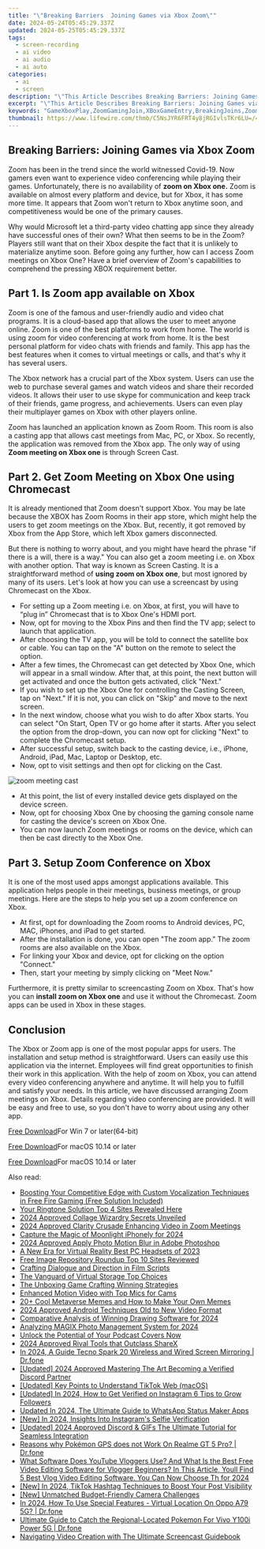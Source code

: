```yaml
---
title: "\"Breaking Barriers  Joining Games via Xbox Zoom\""
date: 2024-05-24T05:45:29.337Z
updated: 2024-05-25T05:45:29.337Z
tags: 
  - screen-recording
  - ai video
  - ai audio
  - ai auto
categories: 
  - ai
  - screen
description: "\"This Article Describes Breaking Barriers: Joining Games via Xbox Zoom\""
excerpt: "\"This Article Describes Breaking Barriers: Joining Games via Xbox Zoom\""
keywords: "GameXboxPlay,ZoomGamingJoin,XBoxGameEntry,BreakingJoins,ZoomGameAccess,CrossBarrierXbox,JoinZoomGaming"
thumbnail: https://www.lifewire.com/thmb/C5NsJYR6FRT4y8jRGIvlsTKr6LU=/400x300/filters:no_upscale():max_bytes(150000):strip_icc():format(webp)/santahatcomputer-5ba0332646e0fb0050e7ae93.jpg
---
```


## Breaking Barriers: Joining Games via Xbox Zoom

Zoom has been in the trend since the world witnessed Covid-19\. Now gamers even want to experience video conferencing while playing their games. Unfortunately, there is no availability of **zoom on Xbox one.** Zoom is available on almost every platform and device, but for Xbox, it has some more time. It appears that Zoom won't return to Xbox anytime soon, and competitiveness would be one of the primary causes.

Why would Microsoft let a third-party video chatting app since they already have successful ones of their own? What then seems to be in the Zoom? Players still want that on their Xbox despite the fact that it is unlikely to materialize anytime soon. Before going any further, how can I access Zoom meetings on Xbox One? Have a brief overview of Zoom's capabilities to comprehend the pressing XBOX requirement better.

## Part 1\. Is Zoom app available on Xbox

Zoom is one of the famous and user-friendly audio and video chat programs. It is a cloud-based app that allows the user to meet anyone online. Zoom is one of the best platforms to work from home. The world is using zoom for video conferencing at work from home. It is the best personal platform for video chats with friends and family. This app has the best features when it comes to virtual meetings or calls, and that's why it has several users.

The Xbox network has a crucial part of the Xbox system. Users can use the web to purchase several games and watch videos and share their recorded videos. It allows their user to use skype for communication and keep track of their friends, game progress, and achievements. Users can even play their multiplayer games on Xbox with other players online.

Zoom has launched an application known as Zoom Room. This room is also a casting app that allows cast meetings from Mac, PC, or Xbox. So recently, the application was removed from the Xbox app. The only way of using **Zoom meeting on Xbox one** is through Screen Cast.

## Part 2\. Get Zoom Meeting on Xbox One using Chromecast

It is already mentioned that Zoom doesn't support Xbox. You may be late because the XBOX has Zoom Rooms in their app store, which might help the users to get zoom meetings on the Xbox. But, recently, it got removed by Xbox from the App Store, which left Xbox gamers disconnected.

But there is nothing to worry about, and you might have heard the phrase "if there is a will, there is a way." You can also get a zoom meeting i.e. on Xbox with another option. That way is known as Screen Casting. It is a straightforward method of **using zoom on Xbox one**, but most ignored by many of its users. Let's look at how you can use a screencast by using Chromecast on the Xbox.

* For setting up a Zoom meeting i.e. on Xbox, at first, you will have to “plug in” Chromecast that is to Xbox One's HDMI port.
* Now, opt for moving to the Xbox Pins and then find the TV app; select to launch that application.
* After choosing the TV app, you will be told to connect the satellite box or cable. You can tap on the "A" button on the remote to select the option.
* After a few times, the Chromecast can get detected by Xbox One, which will appear in a small window. After that, at this point, the next button will get activated and once the button gets activated, click "Next."
* If you wish to set up the Xbox One for controlling the Casting Screen, tap on "Next." If it is not, you can click on "Skip" and move to the next screen.
* In the next window, choose what you wish to do after Xbox starts. You can select "On Start, Open TV or go home after it starts. After you select the option from the drop-down, you can now opt for clicking "Next" to complete the Chromecast setup.
* After successful setup, switch back to the casting device, i.e., iPhone, Android, iPad, Mac, Laptop or Desktop, etc.
* Now, opt to visit settings and then opt for clicking on the Cast.

![zoom meeting cast](https://images.wondershare.com/filmora/article-images/2022/07/zoom-meeting-cast.jpg)

* At this point, the list of every installed device gets displayed on the device screen.
* Now, opt for choosing Xbox One by choosing the gaming console name for casting the device's screen on Xbox One.
* You can now launch Zoom meetings or rooms on the device, which can then be cast directly to the Xbox One.

## Part 3\. Setup Zoom Conference on Xbox

It is one of the most used apps amongst applications available. This application helps people in their meetings, business meetings, or group meetings. Here are the steps to help you set up a zoom conference on Xbox.

* At first, opt for downloading the Zoom rooms to Android devices, PC, MAC, iPhones, and iPad to get started.
* After the installation is done, you can open "The zoom app." The zoom rooms are also available on the Xbox.
* For linking your Xbox and device, opt for clicking on the option "Connect."
* Then, start your meeting by simply clicking on "Meet Now."

Furthermore, it is pretty similar to screencasting Zoom on Xbox. That's how you can **install zoom on Xbox one** and use it without the Chromecast. Zoom apps can be used in Xbox in these stages.

## Conclusion

The Xbox or Zoom app is one of the most popular apps for users. The installation and setup method is straightforward. Users can easily use this application via the internet. Employees will find great opportunities to finish their work in this application. With the help of zoom on Xbox, you can attend every video conferencing anywhere and anytime. It will help you to fulfill and satisfy your needs. In this article, we have discussed arranging Zoom meetings on Xbox. Details regarding video conferencing are provided. It will be easy and free to use, so you don't have to worry about using any other app.

[Free Download](https://tools.techidaily.com/wondershare/filmora/download/)For Win 7 or later(64-bit)

[Free Download](https://tools.techidaily.com/wondershare/filmora/download/)For macOS 10.14 or later

</article

[Free Download](https://tools.techidaily.com/wondershare/filmora/download/)For macOS 10.14 or later

<ins class="adsbygoogle"
     style="display:block"
     data-ad-format="autorelaxed"
     data-ad-client="ca-pub-7571918770474297"
     data-ad-slot="1223367746"></ins>

<ins class="adsbygoogle"
     style="display:block"
     data-ad-format="autorelaxed"
     data-ad-client="ca-pub-7571918770474297"
     data-ad-slot="1223367746"></ins>



<ins class="adsbygoogle"
     style="display:block"
     data-ad-client="ca-pub-7571918770474297"
     data-ad-slot="8358498916"
     data-ad-format="auto"
     data-full-width-responsive="true"></ins>


<span class="atpl-alsoreadstyle">Also read:</span>
<div><ul>
<li><a href="https://extra-resources.techidaily.com/boosting-your-competitive-edge-with-custom-vocalization-techniques-in-free-fire-gaming-free-solution-included/"><u>Boosting Your Competitive Edge with Custom Vocalization Techniques in Free Fire Gaming (Free Solution Included)</u></a></li>
<li><a href="https://extra-resources.techidaily.com/your-ringtone-solution-top-4-sites-revealed-here/"><u>Your Ringtone Solution  Top 4 Sites Revealed Here</u></a></li>
<li><a href="https://extra-resources.techidaily.com/2024-approved-collage-wizardry-secrets-unveiled/"><u>2024 Approved  Collage Wizardry  Secrets Unveiled</u></a></li>
<li><a href="https://extra-resources.techidaily.com/2024-approved-clarity-crusade-enhancing-video-in-zoom-meetings/"><u>2024 Approved  Clarity Crusade  Enhancing Video in Zoom Meetings</u></a></li>
<li><a href="https://extra-resources.techidaily.com/capture-the-magic-of-moonlight-iphonely-for-2024/"><u>Capture the Magic of Moonlight iPhonely for 2024</u></a></li>
<li><a href="https://extra-resources.techidaily.com/2024-approved-apply-photo-motion-blur-in-adobe-photoshop/"><u>2024 Approved  Apply Photo Motion Blur in Adobe Photoshop</u></a></li>
<li><a href="https://extra-resources.techidaily.com/a-new-era-for-virtual-reality-best-pc-headsets-of-2023/"><u>A New Era for Virtual Reality  Best PC Headsets of 2023</u></a></li>
<li><a href="https://extra-resources.techidaily.com/free-image-repository-roundup-top-10-sites-reviewed/"><u>Free Image Repository Roundup  Top 10 Sites Reviewed</u></a></li>
<li><a href="https://extra-resources.techidaily.com/crafting-dialogue-and-direction-in-film-scripts/"><u>Crafting Dialogue and Direction in Film Scripts</u></a></li>
<li><a href="https://extra-resources.techidaily.com/the-vanguard-of-virtual-storage-top-choices/"><u>The Vanguard of Virtual Storage  Top Choices</u></a></li>
<li><a href="https://extra-resources.techidaily.com/the-unboxing-game-crafting-winning-strategies/"><u>The Unboxing Game  Crafting Winning Strategies</u></a></li>
<li><a href="https://extra-resources.techidaily.com/enhanced-motion-video-with-top-mics-for-cams/"><u>Enhanced Motion Video with Top Mics for Cams</u></a></li>
<li><a href="https://extra-resources.techidaily.com/20plus-cool-metaverse-memes-and-how-to-make-your-own-memes/"><u>20+ Cool Metaverse Memes and How to Make Your Own Memes</u></a></li>
<li><a href="https://extra-resources.techidaily.com/2024-approved-android-techniques-old-to-new-video-format/"><u>2024 Approved  Android Techniques  Old to New Video Format</u></a></li>
<li><a href="https://extra-resources.techidaily.com/comparative-analysis-of-winning-drawing-software-for-2024/"><u>Comparative Analysis of Winning Drawing Software for 2024</u></a></li>
<li><a href="https://extra-resources.techidaily.com/analyzing-magix-photo-management-system-for-2024/"><u>Analyzing MAGIX Photo Management System for 2024</u></a></li>
<li><a href="https://extra-resources.techidaily.com/unlock-the-potential-of-your-podcast-covers-now/"><u>Unlock the Potential of Your Podcast Covers Now</u></a></li>
<li><a href="https://remote-screen-capture.techidaily.com/2024-approved-rival-tools-that-outclass-sharex/"><u>2024 Approved  Rival Tools that Outclass ShareX</u></a></li>
<li><a href="https://screen-mirror.techidaily.com/in-2024-a-guide-tecno-spark-20-wireless-and-wired-screen-mirroring-drfone-by-drfone-android/"><u>In 2024, A Guide Tecno Spark 20 Wireless and Wired Screen Mirroring | Dr.fone</u></a></li>
<li><a href="https://discord-videos.techidaily.com/updated-2024-approved-mastering-the-art-becoming-a-verified-discord-partner/"><u>[Updated] 2024 Approved  Mastering The Art  Becoming a Verified Discord Partner</u></a></li>
<li><a href="https://tiktok-videos.techidaily.com/updated-key-points-to-understand-tiktok-web-macos/"><u>[Updated] Key Points to Understand TikTok Web (macOS)</u></a></li>
<li><a href="https://instagram-video-recordings.techidaily.com/updated-in-2024-how-to-get-verified-on-instagram-6-tips-to-grow-followers/"><u>[Updated] In 2024, How to Get Verified on Instagram  6 Tips to Grow Followers</u></a></li>
<li><a href="https://ai-video-apps.techidaily.com/updated-in-2024-the-ultimate-guide-to-whatsapp-status-maker-apps/"><u>Updated In 2024, The Ultimate Guide to WhatsApp Status Maker Apps</u></a></li>
<li><a href="https://instagram-video-files.techidaily.com/new-in-2024-insights-into-instagrams-selfie-verification/"><u>[New] In 2024, Insights Into Instagram's Selfie Verification</u></a></li>
<li><a href="https://discord-videos.techidaily.com/updated-2024-approved-discord-and-gifs-the-ultimate-tutorial-for-seamless-integration/"><u>[Updated] 2024 Approved  Discord & GIFs  The Ultimate Tutorial for Seamless Integration</u></a></li>
<li><a href="https://pokemon-go-android.techidaily.com/reasons-why-pokemon-gps-does-not-work-on-realme-gt-5-pro-drfone-by-drfone-virtual-android/"><u>Reasons why Pokémon GPS does not Work On Realme GT 5 Pro? | Dr.fone</u></a></li>
<li><a href="https://video-ai-editor.techidaily.com/1714065184322-what-software-does-youtube-vloggers-use-and-what-is-the-best-free-video-editing-software-for-vlogger-beginners-in-this-article-youll-find-5-best-vlog-video-/"><u>What Software Does YouTube Vloggers Use? And What Is the Best Free Video Editing Software for Vlogger Beginners? In This Article, Youll Find 5 Best Vlog Video Editing Software. You Can Now Choose Th for 2024</u></a></li>
<li><a href="https://tiktok-videos.techidaily.com/new-in-2024-tiktok-hashtag-techniques-to-boost-your-post-visibility/"><u>[New] In 2024, TikTok Hashtag Techniques to Boost Your Post Visibility</u></a></li>
<li><a href="https://screen-activity-recording.techidaily.com/new-unmatched-budget-friendly-camera-challenges/"><u>[New] Unmatched Budget-Friendly Camera Challenges</u></a></li>
<li><a href="https://phone-solutions.techidaily.com/in-2024-how-to-use-special-features-virtual-location-on-oppo-a79-5g-drfone-by-drfone-virtual-android/"><u>In 2024, How To Use Special Features - Virtual Location On Oppo A79 5G? | Dr.fone</u></a></li>
<li><a href="https://change-location.techidaily.com/ultimate-guide-to-catch-the-regional-located-pokemon-for-vivo-y100i-power-5g-drfone-by-drfone-virtual-android/"><u>Ultimate Guide to Catch the Regional-Located Pokemon For Vivo Y100i Power 5G | Dr.fone</u></a></li>
<li><a href="https://video-capture.techidaily.com/navigating-video-creation-with-the-ultimate-screencast-guidebook/"><u>Navigating Video Creation with The Ultimate Screencast Guidebook</u></a></li>
</ul></div>

